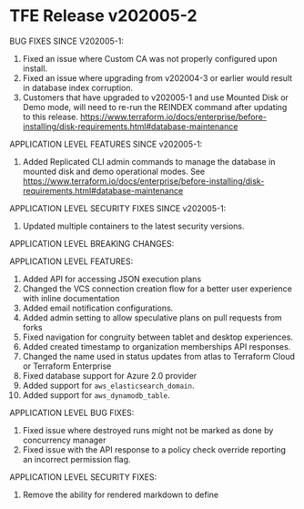 # TFE Release v202005-2


BUG FIXES SINCE V202005-1:
1. Fixed an issue where Custom CA was not properly configured upon install.
1. Fixed an issue where upgrading from v202004-3 or earlier would result in database index corruption.
  1. Customers that have upgraded to v202005-1 and use Mounted Disk or Demo mode, will need to re-run the REINDEX command after updating to this release. https://www.terraform.io/docs/enterprise/before-installing/disk-requirements.html#database-maintenance

APPLICATION LEVEL FEATURES SINCE v202005-1:
1. Added Replicated CLI admin commands to manage the database in mounted disk and demo operational modes. See https://www.terraform.io/docs/enterprise/before-installing/disk-requirements.html#database-maintenance

APPLICATION LEVEL SECURITY FIXES SINCE v202005-1:
1. Updated multiple containers to the latest security versions.

APPLICATION LEVEL BREAKING CHANGES:


APPLICATION LEVEL FEATURES:

1. Added API for accessing JSON execution plans
1. Changed the VCS connection creation flow for a better user experience with inline documentation
1. Added email notification configurations.
1. Added admin setting to allow speculative plans on pull requests from forks
1. Fixed navigation for congruity between tablet and desktop experiences.
1. Added created timestamp to organization memberships API responses.
1. Changed the name used in status updates from atlas to Terraform Cloud or Terraform Enterprise
1. Fixed database support for Azure 2.0 provider
1. Added support for `aws_elasticsearch_domain`.
1. Added support for `aws_dynamodb_table`.

APPLICATION LEVEL BUG FIXES:

1. Fixed issue where destroyed runs might not be marked as done by concurrency manager
1. Fixed issue with the API response to a policy check override reporting an incorrect permission flag.

APPLICATION LEVEL SECURITY FIXES:
1. Remove the ability for rendered markdown to define <style> tags in Terraform module registry
1. Removed GitHub App configuration route from TFE
1. Security fix for Notification Configurations which were allowed to be edited via API by users with 'Write' access but are expected to require 'Admin'.



